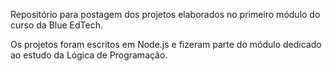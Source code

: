Repositório para postagem dos projetos elaborados no primeiro módulo do curso da Blue EdTech.

Os projetos foram escritos em Node.js e fizeram parte do módulo dedicado ao estudo da Lógica de Programação.
